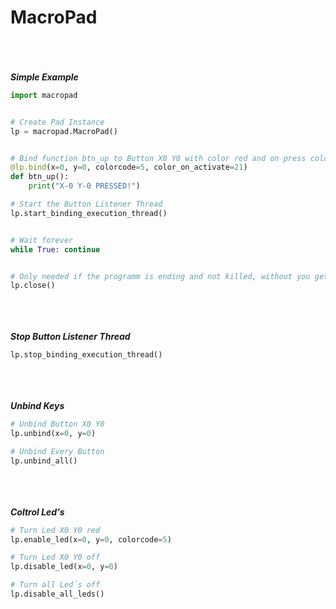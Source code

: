 # **MacroPad**
\
\
\
_**Simple Example**_
```python
import macropad


# Create Pad Instance
lp = macropad.MacroPad()


# Bind function btn_up to Button X0 Y0 with color red and on press color green
@lp.bind(x=0, y=0, colorcode=5, color_on_activate=21)
def btn_up():
    print("X-0 Y-0 PRESSED!")

# Start the Button Listener Thread
lp.start_binding_execution_thread()


# Wait forever
while True: continue


# Only needed if the programm is ending and not killed, without you get some MIDI errors
lp.close()
```
\
\
\
_**Stop Button Listener Thread**_
```python
lp.stop_binding_execution_thread()
```
\
\
\
_**Unbind Keys**_
```python
# Unbind Button X0 Y0
lp.unbind(x=0, y=0)

# Unbind Every Button
lp.unbind_all()
```
\
\
\
_**Coltrol Led's**_

```python
# Turn Led X0 Y0 red
lp.enable_led(x=0, y=0, colorcode=5)

# Turn Led X0 Y0 off
lp.disable_led(x=0, y=0)

# Turn all Led´s off
lp.disable_all_leds()
```